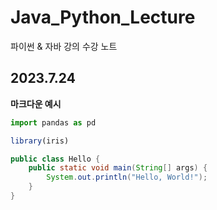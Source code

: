 # Java_Python_Lecture

파이썬 & 자바 강의 수강 노트

## 2023.7.24

**마크다운 예시**
```python
import pandas as pd
```
```R
library(iris)
```
```java
public class Hello {
	public static void main(String[] args) {
		System.out.println("Hello, World!");
	}
}
```
